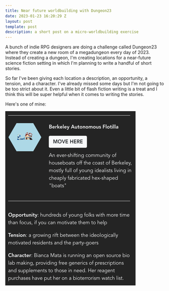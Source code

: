 ```yaml
---
title: Near future worldbuilding with Dungeon23
date: 2023-01-23 16:20:29 Z
layout: post
template: post
description: a short post on a micro-worldbuilding exercise
---
```


A bunch of indie RPG designers are doing a challenge called Dungeon23 where they create a new room of a megadungeon every day of 2023. Instead of creating a dungeon, I'm creating locations for a near-future science fiction setting in which I'm planning to write a handful of short stories.

So far I've been giving each location a description, an opportunity, a tension, and a character. I've already missed some days but I'm not going to be too strict about it. Even a little bit of flash fiction writing is a treat and I think this will be super helpful when it comes to writing the stories.

Here's one of mine:

![an example location: the Berkeley Autonomous Flotilla ](/images/screenshot-2023-01-15-at-11-21-43-pm.png)